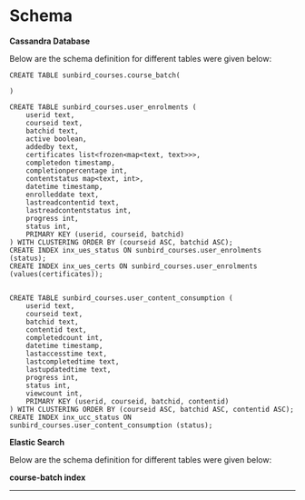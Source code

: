 # Schema

**Cassandra Database**

Below are the schema definition for different tables were given below:

```
CREATE TABLE sunbird_courses.course_batch(

)

CREATE TABLE sunbird_courses.user_enrolments (
    userid text,
    courseid text,
    batchid text,
    active boolean,
    addedby text,
    certificates list<frozen<map<text, text>>>,
    completedon timestamp,
    completionpercentage int,
    contentstatus map<text, int>,
    datetime timestamp,
    enrolleddate text,
    lastreadcontentid text,
    lastreadcontentstatus int,
    progress int,
    status int,
    PRIMARY KEY (userid, courseid, batchid)
) WITH CLUSTERING ORDER BY (courseid ASC, batchid ASC);
CREATE INDEX inx_ues_status ON sunbird_courses.user_enrolments (status);
CREATE INDEX inx_ues_certs ON sunbird_courses.user_enrolments (values(certificates));


CREATE TABLE sunbird_courses.user_content_consumption (
    userid text,
    courseid text,
    batchid text,
    contentid text,
    completedcount int,
    datetime timestamp,
    lastaccesstime text,
    lastcompletedtime text,
    lastupdatedtime text,
    progress int,
    status int,
    viewcount int,
    PRIMARY KEY (userid, courseid, batchid, contentid)
) WITH CLUSTERING ORDER BY (courseid ASC, batchid ASC, contentid ASC);
CREATE INDEX inx_ucc_status ON sunbird_courses.user_content_consumption (status);
```

**Elastic Search**&#x20;

Below are the schema definition for different tables were given below:

**course-batch index**

****
